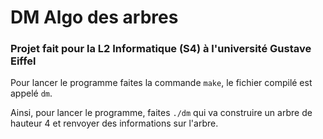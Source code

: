 # DM Algo des arbres

### Projet fait pour la L2 Informatique (S4) à l'université Gustave Eiffel

Pour lancer le programme faites la commande `make`, le fichier compilé est appelé `dm`.

Ainsi, pour lancer le programme, faites `./dm` qui va construire un arbre de hauteur $4$ et renvoyer des informations sur l'arbre.